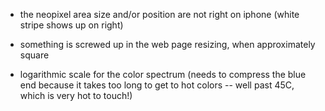 
- the neopixel area size and/or position are not right on iphone (white stripe shows up on right)

- something is screwed up in the web page resizing, when approximately square

- logarithmic scale for the color spectrum (needs to compress the blue end
  because it takes too long to get to hot colors -- well past 45C, which is
  very hot to touch!)

